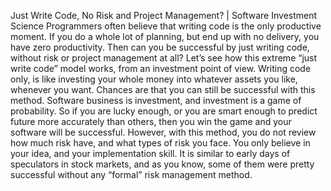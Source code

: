 Just Write Code, No Risk and Project Management? | Software Investment Science
Programmers often believe that writing code is the only productive moment. If you do a whole lot of planning, but end up with no delivery, you have zero productivity.
Then can you be successful by just writing code, without risk or project management at all? Let’s see how this extreme “just write code” model works, from an investment point of view.
Writing code only, is like investing your whole money into whatever assets you like, whenever you want. Chances are that you can still be successful with this method.
Software business is investment, and investment is a game of probability. So if you are lucky enough, or you are smart enough to predict future more accurately than others, then you win the game and your software will be successful.
However, with this method, you do not review how much risk have, and what types of risk you face. You only believe in your idea, and your implementation skill.
It is similar to early days of speculators in stock markets, and as you know, some of them were pretty successful without any “formal” risk management method.